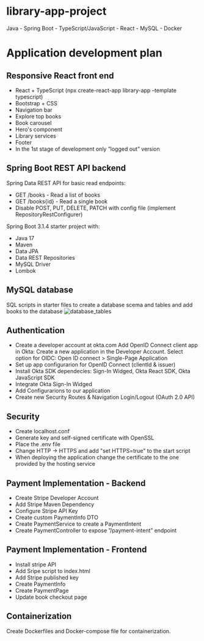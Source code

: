 # library-app-project

Java - Spring Boot - TypeScript/JavaScript - React - MySQL - Docker

# Application development plan

## Responsive React front end

- React + TypeScript (npx create-react-app library-app –template typescript)
- Bootstrap + CSS
- Navigation bar
- Explore top books
- Book carousel
- Hero's component
- Library services
- Footer
- In the 1st stage of development only ”logged out” version

## Spring Boot REST API backend

Spring Data REST API for basic read endpoints:

- GET /books - Read a list of books
- GET /books{id} - Read a single book
- Disable POST, PUT, DELETE, PATCH with config file (implement RepositoryRestConfigurer)

Spring Boot 3.1.4 starter project with:

- Java 17
- Maven
- Data JPA
- Data REST Repositories
- MySQL Driver
- Lombok

## MySQL database

SQL scripts in starter files to create a database scema and tables and add books to the database
![database_tables](https://github.com/tauimonen/library-app-project/assets/64781021/747ba619-089b-43b7-9411-d4b7536c415f)

## Authentication

- Create a developer account at okta.com
  Add OpenID Connect client app in Okta: Create a new application in the Developer Account.
  Select option for OIDC: Open ID connect > Single-Page Application
- Set up app configurarion for OpenID Connect (clientId & issuer)
- Install Okta SDK dependecies: Sign-In Widged, Okta React SDK, Okta JavaScript SDK
- Integrate Okta Sign-In Widged
- Add Configurarions to our application
- Create new Security Routes & Navigation Login/Logout (OAuth 2.0 API)

## Security

- Create localhost.conf
- Generate key and self-signed certificate with OpenSSL
- Place the .env file
- Change HTTP -> HTTPS and add "set HTTPS=true" to the start script
- When deploying the application change the certificate to the one provided by the hosting service

## Payment Implementation - Backend

- Create Stripe Developer Account
- Add Stripe Maven Dependency
- Configure Stripe API Key
- Create custom PaymentInfo DTO
- Create PaymentService to create a PaymentIntent
- Create PaymentController to expose ”/payment-intent” endpoint

## Payment Implementation - Frontend

- Install stripe API
- Add Sripe script to index.html
- Add Stripe published key
- Create PaymentInfo
- Create PaymentPage
- Update book checkout page

## Containerization

Create Dockerfiles and Docker-compose file for containerization.

